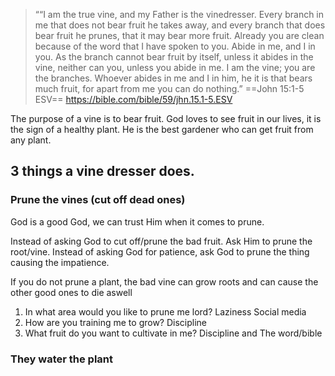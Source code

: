 > ““I am the true vine, and my Father is the vinedresser. Every branch in me that does not bear fruit he takes away, and every branch that does bear fruit he prunes, that it may bear more fruit. Already you are clean because of the word that I have spoken to you. Abide in me, and I in you. As the branch cannot bear fruit by itself, unless it abides in the vine, neither can you, unless you abide in me. I am the vine; you are the branches. Whoever abides in me and I in him, he it is that bears much fruit, for apart from me you can do nothing.”
‭‭==John‬ ‭15‬:‭1‬-‭5‬ ‭ESV‬‬==
https://bible.com/bible/59/jhn.15.1-5.ESV

The purpose of a vine is to bear fruit.
God loves to see fruit in our lives, it is the sign of a healthy plant.
He is the best gardener who can get fruit from any plant.

## 3 things a vine dresser does.
### Prune the vines (cut off dead ones)
God is a good God, we can trust Him when it comes to prune.

Instead of asking God to cut off/prune the bad fruit.
Ask Him to prune the root/vine.
Instead of asking God for patience, ask God to prune the thing causing the impatience.

If you do not prune a plant, the bad vine can grow roots and can cause the other good ones to die aswell

1. In what area would you like to prune me lord?
Laziness
Social media
2. How are you training me to grow?
Discipline 
3. What fruit do you want to cultivate in me?
Discipline and The word/bible
### They water the plant

